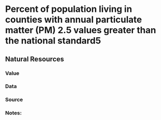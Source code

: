 # Percent of population living in counties with annual particulate matter (PM) 2.5 values greater than the national standard5

## Natural Resources

### Value

### Data

### Source

### Notes: